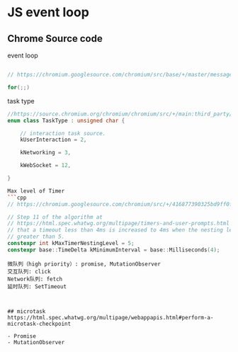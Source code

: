 # JS event loop

## Chrome Source code

event loop

```cpp

// https://chromium.googlesource.com/chromium/src/base/+/master/message_loop/message_pump_default.cc

for(;;)
```

task type

```cpp
//https://source.chromium.org/chromium/chromium/src/+/main:third_party/blink/public/platform/task_type.h
enum class TaskType : unsigned char {

    // interaction task source.
    kUserInteraction = 2,

    kNetworking = 3,

    kWebSocket = 12,

}

Max level of Timer
```cpp
// https://chromium.googlesource.com/chromium/src/+/416877390325bd9ff0f5838efe203489f2544f3b/third_party/blink/renderer/core/frame/dom_timer.cc

// Step 11 of the algorithm at
// https://html.spec.whatwg.org/multipage/timers-and-user-prompts.html requires
// that a timeout less than 4ms is increased to 4ms when the nesting level is
// greater than 5.
constexpr int kMaxTimerNestingLevel = 5;
constexpr base::TimeDelta kMinimumInterval = base::Milliseconds(4);
```

```
微队列（high priority）: promise, MutationObserver
交互队列: click
Network队列: fetch
延时队列: SetTimeout



## microtask
https://html.spec.whatwg.org/multipage/webappapis.html#perform-a-microtask-checkpoint

- Promise
- MutationObserver
